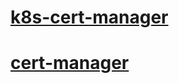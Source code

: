 # [k8s-cert-manager](https://www.toutiao.com/article/7342815286632792616)   
# [cert-manager](https://github.com/jetstack/cert-manager)  
  

